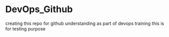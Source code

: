 # DevOps_Github
creating this repo for github understanding as part of devops training
this is for testing purpose
